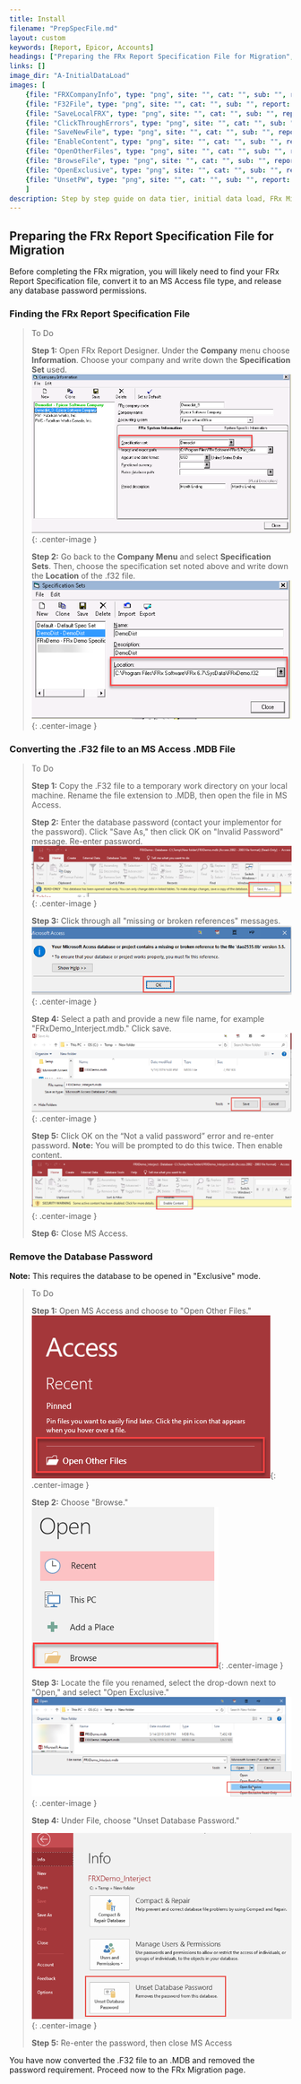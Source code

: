 ```yaml
---
title: Install
filename: "PrepSpecFile.md"
layout: custom
keywords: [Report, Epicor, Accounts]
headings: ["Preparing the FRx Report Specification File for Migration", "Finding the FRx Report Specification File", "Converting the .F32 file to an MS Access .MDB File", "Remove the Database Password"]
links: []
image_dir: "A-InitialDataLoad"
images: [
	{file: "FRXCompanyInfo", type: "png", site: "", cat: "", sub: "", report: "", ribbon: "", config: ""}, 
	{file: "F32File", type: "png", site: "", cat: "", sub: "", report: "", ribbon: "", config: ""}, 
	{file: "SaveLocalFRX", type: "png", site: "", cat: "", sub: "", report: "", ribbon: "", config: ""}, 
	{file: "ClickThroughErrors", type: "png", site: "", cat: "", sub: "", report: "", ribbon: "", config: ""}, 
	{file: "SaveNewFile", type: "png", site: "", cat: "", sub: "", report: "", ribbon: "", config: ""}, 
	{file: "EnableContent", type: "png", site: "", cat: "", sub: "", report: "", ribbon: "", config: ""}, 
	{file: "OpenOtherFiles", type: "png", site: "", cat: "", sub: "", report: "", ribbon: "", config: ""}, 
	{file: "BrowseFile", type: "png", site: "", cat: "", sub: "", report: "", ribbon: "", config: ""}, 
	{file: "OpenExclusive", type: "png", site: "", cat: "", sub: "", report: "", ribbon: "", config: ""}, 
	{file: "UnsetPW", type: "png", site: "", cat: "", sub: "", report: "", ribbon: "", config: ""}
	]
description: Step by step guide on data tier, initial data load, FRx Migration, and other key processes of installing of Interject for Financials Epicor Enterprise.
---
```


## Preparing the FRx Report Specification File for Migration
Before completing the FRx migration, you will likely need to find your FRx Report Specification file, convert it to an MS Access file type, and release any database password permissions. 


### Finding the FRx Report Specification File

> To Do
>
> **Step 1:** Open FRx Report Designer. Under the **Company** menu choose **Information**. Choose your company and write down the **Specification Set** used.
> ![](/images/A-InitialDataLoad/FRXCompanyInfo.png){: .center-image }
>
> **Step 2:** Go back to the **Company Menu** and select **Specification Sets**. Then, choose the specification set noted above and write down the **Location** of the .f32 file.
> ![](/images/A-InitialDataLoad/F32File.png){: .center-image }
>
> 

### Converting the .F32 file to an MS Access .MDB File 

> To Do
>
> **Step 1:** Copy the .F32 file to a temporary work directory on your local machine. Rename the file extension to .MDB, then open the file in MS Access.
>
> **Step 2:** Enter the database password \(contact your implementor for the password\). Click "Save As," then click OK on "Invalid Password" message. Re-enter password.
> ![](/images/A-InitialDataLoad/SaveLocalFRX.png){: .center-image }
>
> **Step 3:** Click through all "missing or broken references" messages.
> ![](/images/A-InitialDataLoad/ClickThroughErrors.png){: .center-image }
>
> **Step 4:** Select a path and provide a new file name, for example "FRxDemo_Interject.mdb." Click save.
> ![](/images/A-InitialDataLoad/SaveNewFile.png){: .center-image }
>
> **Step 5:** Click OK on the “Not a valid password” error and re-enter password. **Note:** You will be prompted to do this twice. Then enable content.
> ![](/images/A-InitialDataLoad/EnableContent.png){: .center-image }
>
> **Step 6:** Close MS Access.
>

### Remove the Database Password
**Note:** This requires the database to be opened in "Exclusive" mode.

> To Do
>
> **Step 1:** Open MS Access and choose to "Open Other Files."
> ![](/images/A-InitialDataLoad/OpenOtherFiles.png){: .center-image }
>
> **Step 2:** Choose "Browse."
> ![](/images/A-InitialDataLoad/BrowseFile.png){: .center-image }
>
> **Step 3:** Locate the file you renamed, select the drop-down next to "Open," and select "Open Exclusive."
> ![](/images/A-InitialDataLoad/OpenExclusive.png){: .center-image }
>
> **Step 4:** Under File, choose "Unset Database Password."
>
> ![](/images/A-InitialDataLoad/UnsetPW.png){: .center-image }
>
> **Step 5:** Re-enter the password, then close MS Access
>

You have now converted the .F32 file to an .MDB and removed the password requirement. Proceed now to the FRx Migration page.
